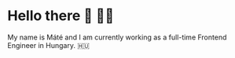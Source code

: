 # Hello there :wave: :technologist:

My name is Máté and I am currently working as a full-time Frontend Engineer in Hungary. :hungary:


